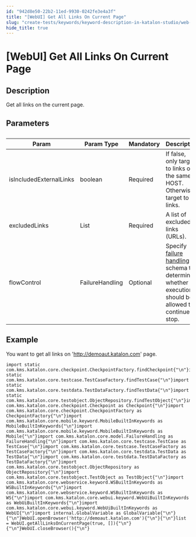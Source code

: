 ```yaml
---
id: "942d8e50-22b2-11ed-9930-0242fe3e4a3f"
title: "[WebUI] Get All Links On Current Page"
slug: "create-tests/keywords/keyword-description-in-katalon-studio/web-ui-keywords/webui-get-all-links-on-current-page"
hide_title: true
---
```


# <a id="id_0" class="anchor_top_offset"/><a id="ariaid-title1" class="anchor_top_offset"/>[WebUI] Get All Links On Current Page


## <a id="id_0__id_1" class="anchor_top_offset"/>Description

              
<p xmlns="http://www.w3.org/1999/xhtml" className="p">Get all links on the current page.</p> 
      

## <a id="id_0__id_2" class="anchor_top_offset"/>Parameters

              
<table xmlns="http://www.w3.org/1999/xhtml" className="table anchor_top_offset" id="id_0__63e36cc7-759c-4878-8d23-5c07654a9875"><caption /><thead className="thead"><tr className><th className="entry anchor_top_offset" id="id_0__63e36cc7-759c-4878-8d23-5c07654a9875__entry__1">Param</th><th className="entry anchor_top_offset" id="id_0__63e36cc7-759c-4878-8d23-5c07654a9875__entry__2">Param Type</th><th className="entry anchor_top_offset" id="id_0__63e36cc7-759c-4878-8d23-5c07654a9875__entry__3">Mandatory</th><th className="entry anchor_top_offset" id="id_0__63e36cc7-759c-4878-8d23-5c07654a9875__entry__4">Description</th></tr></thead><tbody className="tbody"><tr className><td className="entry" headers="id_0__63e36cc7-759c-4878-8d23-5c07654a9875__entry__1 id_0__63e36cc7-759c-4878-8d23-5c07654a9875__entry__2 id_0__63e36cc7-759c-4878-8d23-5c07654a9875__entry__3 id_0__63e36cc7-759c-4878-8d23-5c07654a9875__entry__4 ">isIncludedExternalLinks</td><td className="entry" headers="id_0__63e36cc7-759c-4878-8d23-5c07654a9875__entry__1 id_0__63e36cc7-759c-4878-8d23-5c07654a9875__entry__2 id_0__63e36cc7-759c-4878-8d23-5c07654a9875__entry__3 id_0__63e36cc7-759c-4878-8d23-5c07654a9875__entry__4 ">boolean</td><td className="entry" headers="id_0__63e36cc7-759c-4878-8d23-5c07654a9875__entry__1 id_0__63e36cc7-759c-4878-8d23-5c07654a9875__entry__2 id_0__63e36cc7-759c-4878-8d23-5c07654a9875__entry__3 id_0__63e36cc7-759c-4878-8d23-5c07654a9875__entry__4 ">Required</td><td className="entry" headers="id_0__63e36cc7-759c-4878-8d23-5c07654a9875__entry__1 id_0__63e36cc7-759c-4878-8d23-5c07654a9875__entry__2 id_0__63e36cc7-759c-4878-8d23-5c07654a9875__entry__3 id_0__63e36cc7-759c-4878-8d23-5c07654a9875__entry__4 ">If false, only target to links on the same HOST. Otherwise,         target to all links.</td></tr><tr className><td className="entry" headers="id_0__63e36cc7-759c-4878-8d23-5c07654a9875__entry__1 id_0__63e36cc7-759c-4878-8d23-5c07654a9875__entry__2 id_0__63e36cc7-759c-4878-8d23-5c07654a9875__entry__3 id_0__63e36cc7-759c-4878-8d23-5c07654a9875__entry__4 ">excludedLinks</td><td className="entry" headers="id_0__63e36cc7-759c-4878-8d23-5c07654a9875__entry__1 id_0__63e36cc7-759c-4878-8d23-5c07654a9875__entry__2 id_0__63e36cc7-759c-4878-8d23-5c07654a9875__entry__3 id_0__63e36cc7-759c-4878-8d23-5c07654a9875__entry__4 ">List</td><td className="entry" headers="id_0__63e36cc7-759c-4878-8d23-5c07654a9875__entry__1 id_0__63e36cc7-759c-4878-8d23-5c07654a9875__entry__2 id_0__63e36cc7-759c-4878-8d23-5c07654a9875__entry__3 id_0__63e36cc7-759c-4878-8d23-5c07654a9875__entry__4 ">Required</td><td className="entry" headers="id_0__63e36cc7-759c-4878-8d23-5c07654a9875__entry__1 id_0__63e36cc7-759c-4878-8d23-5c07654a9875__entry__2 id_0__63e36cc7-759c-4878-8d23-5c07654a9875__entry__3 id_0__63e36cc7-759c-4878-8d23-5c07654a9875__entry__4 ">A list of excluded links (URLs).</td></tr><tr className><td className="entry" headers="id_0__63e36cc7-759c-4878-8d23-5c07654a9875__entry__1 id_0__63e36cc7-759c-4878-8d23-5c07654a9875__entry__2 id_0__63e36cc7-759c-4878-8d23-5c07654a9875__entry__3 id_0__63e36cc7-759c-4878-8d23-5c07654a9875__entry__4 ">flowControl</td><td className="entry" headers="id_0__63e36cc7-759c-4878-8d23-5c07654a9875__entry__1 id_0__63e36cc7-759c-4878-8d23-5c07654a9875__entry__2 id_0__63e36cc7-759c-4878-8d23-5c07654a9875__entry__3 id_0__63e36cc7-759c-4878-8d23-5c07654a9875__entry__4 ">FailureHandling</td><td className="entry" headers="id_0__63e36cc7-759c-4878-8d23-5c07654a9875__entry__1 id_0__63e36cc7-759c-4878-8d23-5c07654a9875__entry__2 id_0__63e36cc7-759c-4878-8d23-5c07654a9875__entry__3 id_0__63e36cc7-759c-4878-8d23-5c07654a9875__entry__4 ">Optional</td><td className="entry" headers="id_0__63e36cc7-759c-4878-8d23-5c07654a9875__entry__1 id_0__63e36cc7-759c-4878-8d23-5c07654a9875__entry__2 id_0__63e36cc7-759c-4878-8d23-5c07654a9875__entry__3 id_0__63e36cc7-759c-4878-8d23-5c07654a9875__entry__4 ">Specify <a className="xref" href="/docs/maintain/configure-failure-handling-settings-in-katalon-studio">failure handling</a> schema to         determine whether the execution should be allowed to continue or         stop.</td></tr></tbody></table> 
      

## <a id="id_0__id_3" class="anchor_top_offset"/>Example

              
<p xmlns="http://www.w3.org/1999/xhtml" className="p">You want to get all links on '<a className="xref j-external-link" href="http://demoaut.katalon.com" target="_blank">http://demoaut.katalon.com</a>'   page.</p> 
              
<pre xmlns="http://www.w3.org/1999/xhtml" className="pre codeblock"><code>import static com.kms.katalon.core.checkpoint.CheckpointFactory.findCheckpoint{"\n"}import static com.kms.katalon.core.testcase.TestCaseFactory.findTestCase{"\n"}import static com.kms.katalon.core.testdata.TestDataFactory.findTestData{"\n"}import static com.kms.katalon.core.testobject.ObjectRepository.findTestObject{"\n"}import com.kms.katalon.core.checkpoint.Checkpoint as Checkpoint{"\n"}import com.kms.katalon.core.checkpoint.CheckpointFactory as CheckpointFactory{"\n"}import com.kms.katalon.core.mobile.keyword.MobileBuiltInKeywords as MobileBuiltInKeywords{"\n"}import com.kms.katalon.core.mobile.keyword.MobileBuiltInKeywords as Mobile{"\n"}import com.kms.katalon.core.model.FailureHandling as FailureHandling{"\n"}import com.kms.katalon.core.testcase.TestCase as TestCase{"\n"}import com.kms.katalon.core.testcase.TestCaseFactory as TestCaseFactory{"\n"}import com.kms.katalon.core.testdata.TestData as TestData{"\n"}import com.kms.katalon.core.testdata.TestDataFactory as TestDataFactory{"\n"}import com.kms.katalon.core.testobject.ObjectRepository as ObjectRepository{"\n"}import com.kms.katalon.core.testobject.TestObject as TestObject{"\n"}import com.kms.katalon.core.webservice.keyword.WSBuiltInKeywords as WSBuiltInKeywords{"\n"}import com.kms.katalon.core.webservice.keyword.WSBuiltInKeywords as WS{"\n"}import com.kms.katalon.core.webui.keyword.WebUiBuiltInKeywords as WebUiBuiltInKeywords{"\n"}import com.kms.katalon.core.webui.keyword.WebUiBuiltInKeywords as WebUI{"\n"}import internal.GlobalVariable as GlobalVariable{"\n"}{"\n"}WebUI.openBrowser('http://demoaut.katalon.com'){"\n"}{"\n"}list = WebUI.getAllLinksOnCurrentPage(true, []){"\n"}{"\n"}WebUI.closeBrowser(){"\n"}</code></pre> 
            
